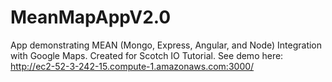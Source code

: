 # MeanMapAppV2.0
App demonstrating MEAN (Mongo, Express, Angular, and Node) Integration with Google Maps. Created for Scotch IO Tutorial. See demo here: http://ec2-52-3-242-15.compute-1.amazonaws.com:3000/
